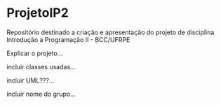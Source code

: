 # ProjetoIP2
Repositório destinado a criação e apresentação do projeto de disciplina Introdução a Programação II - BCC/UFRPE

Explicar o projeto...

incluir classes usadas...

incluir UML???...

incluir nome do grupo...
